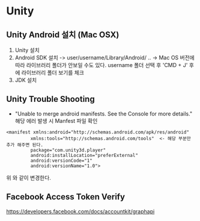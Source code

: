 # Unity

## Unity Android 설치 (Mac OSX)
1. Unity 설치
2. Android SDK 설치 
  -> user/username/Library/Android/ ..
  -> Mac OS 버전에 따라 라이브러리 폴더가 안보일 수도 있다. username 폴더 선택 후 'CMD + J' 후에 라이브러리 폴더 보기를 체크
3. JDK 설치

## Unity Trouble Shooting
 - "Unable to merge android manifests. See the Console for more details." 해당 에러 발생 시 Manfest 파일 확인
 ```
 <manifest xmlns:android="http://schemas.android.com/apk/res/android"
          xmlns:tools="http://schemas.android.com/tools"  <- 해당 부분만 추가 해주면 된다.
          package="com.unity3d.player" 
          android:installLocation="preferExternal" 
          android:versionCode="1" 
          android:versionName="1.0">
 ```

 위 와 같이 변경한다.

 ## Facebook Access Token Verify

 https://developers.facebook.com/docs/accountkit/graphapi


